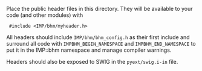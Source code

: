 Place the public header files in this directory. They will be
available to your code (and other modules) with

     #include <IMP/bhm/myheader.h>

All headers should include `IMP/bhm/bhm_config.h` as their
first include and surround all code with `IMPBHM_BEGIN_NAMESPACE`
and `IMPBHM_END_NAMESPACE` to put it in the IMP::bhm namespace
and manage compiler warnings.

Headers should also be exposed to SWIG in the `pyext/swig.i-in` file.
